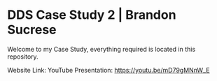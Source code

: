 # DDS Case Study 2 | Brandon Sucrese
Welcome to my Case Study, everything required is located in this repository.

Website Link:
YouTube Presentation: https://youtu.be/mD79gMNnW_E
